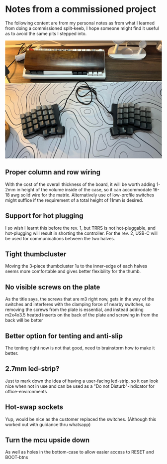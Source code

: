 # Notes from a commissioned project
The following content are from my personal notes as from what I learned from doing a commissioned split-keeb, I hope someone might find it useful as to avoid the same pits I stepped into.

![array54-customer](./array54-customer.jpg)

## Proper column and row wiring
With the cost of the overall thickness of the board, it will be worth adding 1-2mm in height of the volume inside of the case, so it can accommodate 16-18 awg solid wire for the matrix.
Alternatively use of low-profile switches might suffice if the requirement of a total height of 11mm is desired.

## Support for hot plugging
I so wish I learnt this before the rev. 1, but TRRS is not hot-pluggable, and hot-plugging will result in shorting the controller.
For the rev. 2, USB-C will be used for communications between the two halves.

## Tight thumbcluster
Moving the 3-piece thumbcluster 1u to the inner-edge of each halves seems more comfortable and gives better flexibility for the thumb.

## No visible screws on the plate
As the title says, the screws that are m3 right now, gets in the way of the switches and interferes with the clamping force of nearby switches, so removing the screws from the plate is essential, and instead adding m2x4x3.5 heated inserts on the back of the plate and screwing in from the back will be better

## Better option for tenting and anti-slip
The tenting right now is not that good, need to brainstorm how to make it better.

## 2.7mm led-strip?
Just to mark down the idea of having a user-facing led-strip, so it can look nice when not in use and can be used as a "Do not Disturb"-indicator for office-environments

## Hot-swap sockets
Yup, would be nice as the customer replaced the switches. (Although this worked out with guidance thru whatsapp)

## Turn the mcu upside down 
As well as holes in the bottom-case to allow easier access to RESET and BOOT-btns